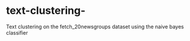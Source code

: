 # text-clustering-
Text clustering on the fetch_20newsgroups dataset using the naive bayes classifier
